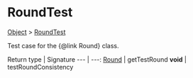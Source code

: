 # RoundTest

[Object]() > [RoundTest](nullfr/faylixe/googlecodejam/client/RoundTest.md)

Test case for the {@link Round} class.

Return type | Signature
--- | ---:
[Round](nullfr/faylixe/googlecodejam/client/Round.md) | getTestRound
**void** | testRoundConsistency
